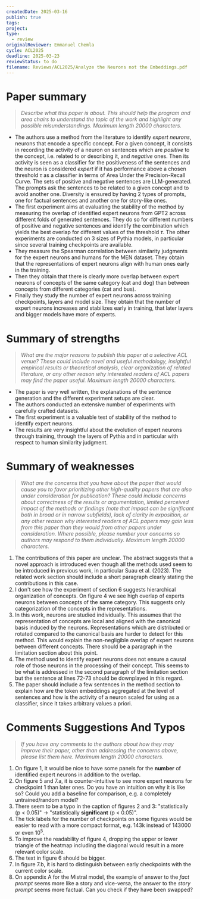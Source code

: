 ```yaml
---
createdDate: 2025-03-16
publish: true
tags: 
project: 
type:
  - review
originalReviewer: Emmanuel Chemla
cycle: ACL2025
deadline: 2025-03-23
reviewStatus: to do
filename: Reviews/ACL2025/Analyze the Neurons not the Embeddings.pdf
---
```

# Paper summary
> *Describe what this paper is about. This should help the program and area chairs to understand the topic of the work and highlight any possible misunderstandings.*
> *Maximum length 20000 characters.*

- The authors use a method from the literature to identify *expert neurons*, neurons that encode a specific concept. For a given concept, it consists in recording the activity of a neuron on sentences which are *positive* to the concept, i.e. related to or describing it, and *negative* ones. Then its activity is seen as a classifier for the positiveness of the sentences and the neuron is considered *expert* if it has performance above a chosen threshold $\tau$ as a classifier in terms of Area Under the Precision-Recall Curve. The sets of positive and negative sentences are LLM-generated. The prompts ask the sentences to be related to a given concept and to avoid another one. Diversity is ensured by having 2 types of prompts, one for factual sentences and another one for story-like ones.
- The first experiment aims at evaluating the stability of the method by measuring the overlap of identified expert neurons from GPT2 across different folds of generated sentences. They do so for different numbers of positive and negative sentences and identify the combination which yields the best overlap for different values of the threshold $\tau$. The other experiments are conducted on 3 sizes of Pythia models, in particular since several training checkpoints are available.
- They measure the Spearman correlation between similarity judgments for the expert neurons and humans for the MEN dataset. They obtain that the representations of expert neurons align with human ones early in the training.
- Then they obtain that there is clearly more overlap between expert neurons of concepts of the same category (cat and dog) than between concepts from different categories (cat and bus).
- Finally they study the number of expert neurons across training checkpoints, layers and model size. They obtain that the number of expert neurons increases and stabilizes early in training,  that later layers and bigger models have more of experts.


# Summary of strengths
> *What are the major reasons to publish this paper at a selective ACL venue? These could include novel and useful methodology, insightful empirical results or theoretical analysis, clear organization of related literature, or any other reason why interested readers of ACL papers may find the paper useful.*
> *Maximum length 20000 characters.*

- The paper is very well written, the explanations of the sentence generation and the different experiment setups are clear.
- The authors conducted an extensive number of experiments with carefully crafted datasets.
- The first experiment is a valuable test of stability of the method to identify expert neurons. 
- The results are very insightful about the evolution of expert neurons through training, through the layers of Pythia and in particular with respect to human similarity judgment.


# Summary of weaknesses
> *What are the concerns that you have about the paper that would cause you to favor prioritizing other high-quality papers that are also under consideration for publication? These could include concerns about correctness of the results or argumentation, limited perceived impact of the methods or findings (note that impact can be significant both in broad or in narrow subfields), lack of clarity in exposition, or any other reason why interested readers of ACL papers may gain less from this paper than they would from other papers under consideration. Where possible, please number your concerns so authors may respond to them individually.*
> *Maximum length 20000 characters.*

1. The contributions of this paper are unclear. The abstract suggests that a novel approach is introduced even though all the methods used seem to be introduced in previous work, in particular Suau et al. (2023). The related work section should include a short paragraph clearly stating the contributions in this case.
2. I don't see how the experiment of section 6 suggests hierarchical organization of concepts. On figure 4 we see high overlap of experts neurons between concepts of the same category. This suggests only categorization of the concepts in the representations.
3. In this work, neurons are studied individually. This assumes that the representation of concepts are local and aligned with the canonical basis induced by the neurons. Representations which are distributed or rotated compared to the canonical basis are harder to detect for this method. This would explain the non-negligible overlap of expert neurons between different concepts. There should be a paragraph in the limitation section about this point.
4. The method used to identify expert neurons does not ensure a causal role of those neurons in the processing of their concept. This seems to be what is addressed in the second paragraph of the limitation section but the sentence at lines 72-73 should be downplayed in this regard.
5. The paper should include a few sentences in the method section to explain how are the token embeddings aggregated at the level of sentences and how is the activity of a neuron scaled for using as a classifier, since it takes arbitrary values a priori.


# Comments Suggestions And Typos
> *If you have any comments to the authors about how they may improve their paper, other than addressing the concerns above, please list them here.*
> *Maximum length 20000 characters.*

1. On figure 1, it would be nice to have some panels for the **number** of identified expert neurons in addition to the overlap.
2. On figure 5 and 7.a, it is counter-intuitive to see more expert neurons for checkpoint 1 than later ones. Do you have an intuition on why it is like so? Could you add a baseline for comparison, e.g. a completely untrained/random model?
3. There seem to be a typo in the caption of figures 2 and 3: "statistically (p < 0.05)" -> "statistically **significant** (p < 0.05)".
4. The tick labels for the number of checkpoints on some figures would be easier to read with a more compact format, e.g. 143k instead of 143000 or even $10^5$.
5. To improve the readability of figure 4, dropping the upper or lower triangle of the heatmap including the diagonal would result in a more relevant color scale.
6. The text in figure 6 should be bigger.
7. In figure 7.b, it is hard to distinguish between early checkpoints with the current color scale.
8. On appendix A for the Mistral model, the example of answer to the *fact prompt* seems more like a story and vice-versa, the answer to the *story prompt* seems more factual. Can you check if they have been swapped?